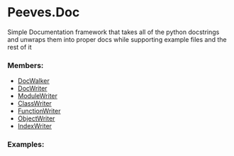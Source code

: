 # <a id="Peeves.Doc">Peeves.Doc</a>
    
Simple Documentation framework that takes all of the python docstrings and unwraps them into proper docs while supporting
example files and the rest of it

### Members:

  - [DocWalker](Doc/DocWalker/DocWalker.md)
  - [DocWriter](Doc/Writers/DocWriter.md)
  - [ModuleWriter](Doc/Writers/ModuleWriter.md)
  - [ClassWriter](Doc/Writers/ClassWriter.md)
  - [FunctionWriter](Doc/Writers/FunctionWriter.md)
  - [ObjectWriter](Doc/Writers/ObjectWriter.md)
  - [IndexWriter](Doc/Writers/IndexWriter.md)

### Examples:


